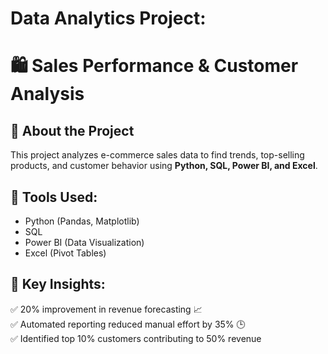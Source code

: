 # Data Analytics Project:
# 🛍 Sales Performance & Customer Analysis

## 📌 About the Project
This project analyzes e-commerce sales data to find trends, top-selling products, and customer behavior using **Python, SQL, Power BI, and Excel**.

## 🔧 Tools Used:
- Python (Pandas, Matplotlib)
- SQL 
- Power BI (Data Visualization)
- Excel (Pivot Tables)

## 🚀 Key Insights:
✅ 20% improvement in revenue forecasting 📈  
✅ Automated reporting reduced manual effort by 35% 🕒  
✅ Identified top 10% customers contributing to 50% revenue 
